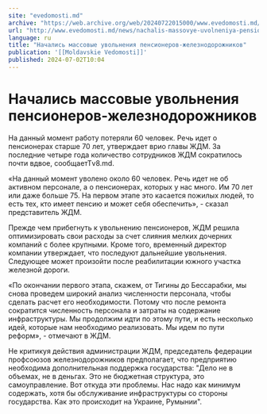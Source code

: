 ```yaml
---
site: "evedomosti.md"
archive: "https://web.archive.org/web/20240722015000/www.evedomosti.md/news/nachalis-massovye-uvolneniya-pensionerov-zhelznodorozhnikov"
url: "http://www.evedomosti.md/news/nachalis-massovye-uvolneniya-pensionerov-zhelznodorozhnikov"
language: ru
title: "Начались массовые увольнения пенсионеров-железнодорожников"
publication: '[[Moldavskie Vedomosti]]'
published: 2024-07-02T10:04
---
```


# Начались массовые увольнения пенсионеров-железнодорожников

На данный момент работу потеряли 60 человек. Речь идет о пенсионерах старше 70 лет, утверждает врио главы ЖДМ. За последние четыре года количество сотрудников ЖДМ сократилось почти вдвое, сообщаетТv8.md.

«На данный момент уволено около 60 человек. Речь идет не об активном персонале, а о пенсионерах, которых у нас много. Им 70 лет или даже больше 75. На первом этапе это касается пожилых людей, то есть тех, кто имеет пенсию и может себя обеспечить», - сказал представитель ЖДМ.

Прежде чем прибегнуть к увольнению пенсионеров, ЖДМ решила оптимизировать свои расходы за счет слияния мелких дочерних компаний с более крупными. Кроме того, временный директор компании утверждает, что последуют дальнейшие увольнения. Следующее может произойти после реабилитации южного участка железной дороги.

«По окончании первого этапа, скажем, от Тигины до Бессарабки, мы снова проведем широкий анализ численности персонала, чтобы сделать расчет его необходимости. Потому что после ремонта сократится численность персонала и затраты на содержание инфраструктуры. Мы продолжим идти по этому пути, и есть несколько идей, которые нам необходимо реализовать. Мы идем по пути реформ», - отмечают в ЖДМ.

Не критикуя действия администрации ЖДМ, председатель федерации профсоюзов железнодорожников предполагает, что предприятию необходима дополнительная поддержка государства: "Дело не в объемах, не в деньгах. Это не бюджетная структура, это самоуправление. Вот откуда эти проблемы. Нас надо как минимум содержать, хотя бы обслуживание инфраструктуры со стороны государства. Как это происходит на Украине, Румынии".